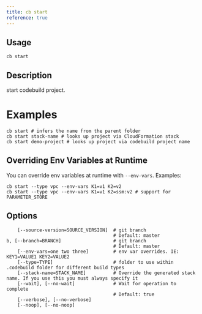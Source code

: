 ```yaml
---
title: cb start
reference: true
---
```


## Usage

    cb start

## Description

start codebuild project.

# Examples

    cb start # infers the name from the parent folder
    cb start stack-name # looks up project via CloudFormation stack
    cb start demo-project # looks up project via codebuild project name

## Overriding Env Variables at Runtime

You can override env variables at runtime with `--env-vars`. Examples:

    cb start --type vpc --env-vars K1=v1 K2=v2
    cb start --type vpc --env-vars K1=v1 K2=ssm:v2 # support for PARAMETER_STORE


## Options

```
    [--source-version=SOURCE_VERSION]  # git branch
                                       # Default: master
b, [--branch=BRANCH]                   # git branch
                                       # Default: master
    [--env-vars=one two three]         # env var overrides. IE: KEY1=VALUE1 KEY2=VALUE2
    [--type=TYPE]                      # folder to use within .codebuild folder for different build types
    [--stack-name=STACK_NAME]          # Override the generated stack name. If you use this you must always specify it
    [--wait], [--no-wait]              # Wait for operation to complete
                                       # Default: true
    [--verbose], [--no-verbose]        
    [--noop], [--no-noop]              
```

